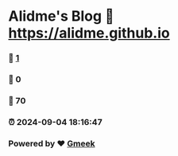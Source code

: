 # Alidme's Blog :link: https://alidme.github.io 
### :page_facing_up: [1](https://alidme.github.io/tag.html) 
### :speech_balloon: 0 
### :hibiscus: 70 
### :alarm_clock: 2024-09-04 18:16:47 
### Powered by :heart: [Gmeek](https://github.com/Meekdai/Gmeek)
